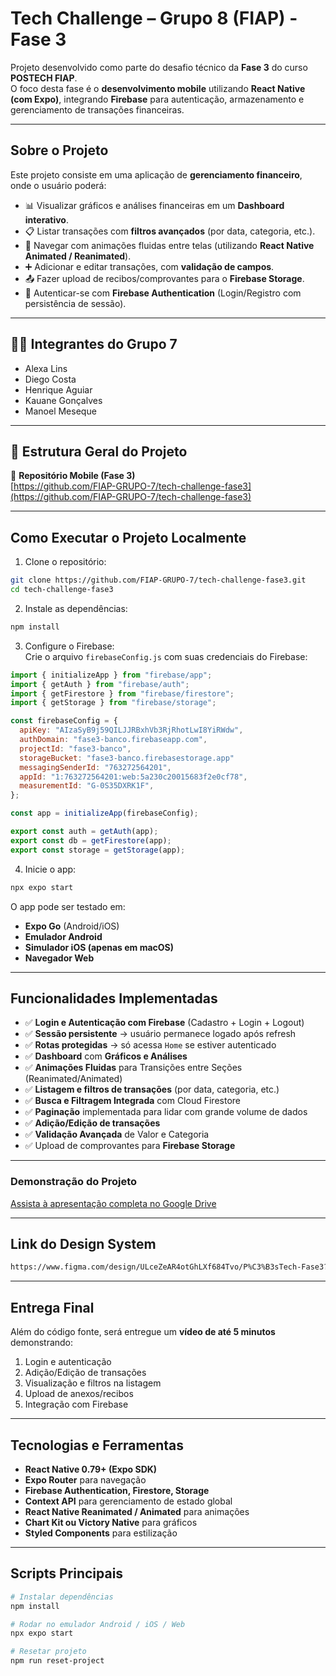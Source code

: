 # Tech Challenge – Grupo 8 (FIAP) - Fase 3  

Projeto desenvolvido como parte do desafio técnico da **Fase 3** do curso **POSTECH FIAP**.  
O foco desta fase é o **desenvolvimento mobile** utilizando **React Native (com Expo)**, integrando **Firebase** para autenticação, armazenamento e gerenciamento de transações financeiras.  

---

## Sobre o Projeto  

Este projeto consiste em uma aplicação de **gerenciamento financeiro**, onde o usuário poderá:  

- 📊 Visualizar gráficos e análises financeiras em um **Dashboard interativo**.  
- 📋 Listar transações com **filtros avançados** (por data, categoria, etc.).  
- 🔄 Navegar com animações fluidas entre telas (utilizando **React Native Animated / Reanimated**).  
- ➕ Adicionar e editar transações, com **validação de campos**.  
- 📤 Fazer upload de recibos/comprovantes para o **Firebase Storage**.  
- 🔑 Autenticar-se com **Firebase Authentication** (Login/Registro com persistência de sessão).  

---

## 🧑‍💻 Integrantes do Grupo 7  

- Alexa Lins  
- Diego Costa  
- Henrique Aguiar  
- Kauane Gonçalves  
- Manoel Meseque  

---

## 📁 Estrutura Geral do Projeto  

📂 **Repositório Mobile (Fase 3)**  
[https://github.com/FIAP-GRUPO-7/tech-challenge-fase3](https://github.com/FIAP-GRUPO-7/tech-challenge-fase3)  

---

## Como Executar o Projeto Localmente  

1. Clone o repositório:  

```bash
git clone https://github.com/FIAP-GRUPO-7/tech-challenge-fase3.git
cd tech-challenge-fase3
```

2. Instale as dependências:  

```bash
npm install
```

3. Configure o Firebase:  
   Crie o arquivo `firebaseConfig.js` com suas credenciais do Firebase:  

```js
import { initializeApp } from "firebase/app";
import { getAuth } from "firebase/auth";
import { getFirestore } from "firebase/firestore";
import { getStorage } from "firebase/storage";

const firebaseConfig = {
  apiKey: "AIzaSyB9j59QILJJRBxhVb3RjRhotLwI8YiRWdw",
  authDomain: "fase3-banco.firebaseapp.com",
  projectId: "fase3-banco",
  storageBucket: "fase3-banco.firebasestorage.app"
  messagingSenderId: "763272564201",
  appId: "1:763272564201:web:5a230c20015683f2e0cf78",
  measurementId: "G-0S35DXRK1F",
};

const app = initializeApp(firebaseConfig);

export const auth = getAuth(app);
export const db = getFirestore(app);     
export const storage = getStorage(app);   
```

4. Inicie o app:  

```bash
npx expo start
```

  O app pode ser testado em:  
- **Expo Go** (Android/iOS)  
- **Emulador Android**  
- **Simulador iOS (apenas em macOS)**  
- **Navegador Web**  

---

## Funcionalidades Implementadas  

- ✅ **Login e Autenticação com Firebase** (Cadastro + Login + Logout)  
- ✅ **Sessão persistente** → usuário permanece logado após refresh  
- ✅ **Rotas protegidas** → só acessa `Home` se estiver autenticado  
- ✅ **Dashboard** com **Gráficos e Análises** 
- ✅ **Animações Fluidas** para Transições entre Seções (Reanimated/Animated) 
- ✅ **Listagem e filtros de transações** (por data, categoria, etc.)
- ✅ **Busca e Filtragem Integrada** com Cloud Firestore 
- ✅ **Paginação** implementada para lidar com grande volume de dados 
- ✅ **Adição/Edição de transações**
- ✅ **Validação Avançada** de Valor e Categoria 
- ✅ Upload de comprovantes para **Firebase Storage**

---

### Demonstração do Projeto
[Assista à apresentação completa no Google Drive](https://drive.google.com/file/d/1DptO--nbIQGsZ1KGTWbq7WicZyD-wh7y/view?usp=sharing)

---

## Link do Design System

```bash
https://www.figma.com/design/ULceZeAR4otGhLXf684Tvo/P%C3%B3sTech-Fase3?node-id=0-1&t=PtnS5sskQRlU3ohO-1
```
---

## Entrega Final  

Além do código fonte, será entregue um **vídeo de até 5 minutos** demonstrando:  

1. Login e autenticação  
2. Adição/Edição de transações  
3. Visualização e filtros na listagem  
4. Upload de anexos/recibos  
5. Integração com Firebase  

---

## Tecnologias e Ferramentas  

- **React Native 0.79+ (Expo SDK)**  
- **Expo Router** para navegação  
- **Firebase Authentication, Firestore, Storage**  
- **Context API** para gerenciamento de estado global  
- **React Native Reanimated / Animated** para animações  
- **Chart Kit ou Victory Native** para gráficos  
- **Styled Components** para estilização


---

## Scripts Principais  

```bash
# Instalar dependências
npm install

# Rodar no emulador Android / iOS / Web
npx expo start

# Resetar projeto
npm run reset-project
```
